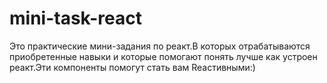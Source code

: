 # mini-task-react
Это практические мини-задания по реакт.В которых отрабатываются приобретенные навыки и
которые помогают понять лучше как устроен реакт.Эти компоненты помогут стать вам Reacтивными:)
